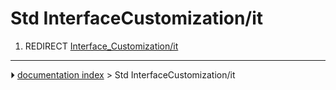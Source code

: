 # Std InterfaceCustomization/it
1.  REDIRECT [Interface_Customization/it](Interface_Customization/it.md)



---
⏵ [documentation index](../README.md) > Std InterfaceCustomization/it
